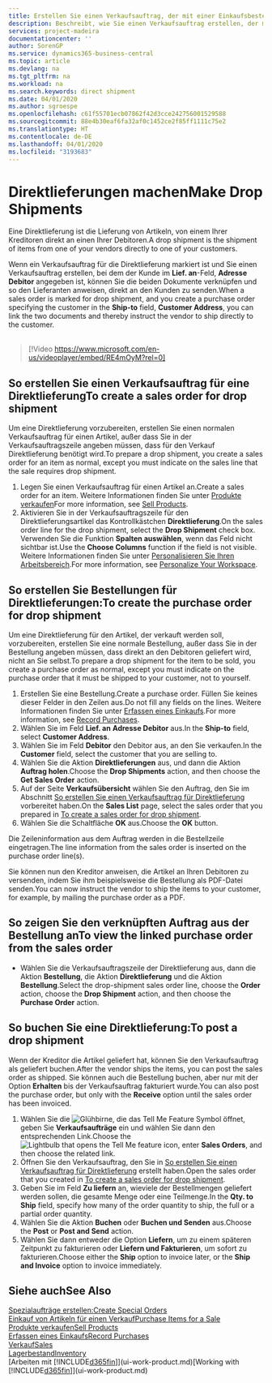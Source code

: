 ```yaml
---
title: Erstellen Sie einen Verkaufsauftrag, der mit einer Einkaufsbestellung für eine direkte Lieferung verknüpft ist | Microsoft Docs
description: Beschreibt, wie Sie einen Verkaufsauftrag erstellen, der mit einer Bestellung verknüpft ist, um sicherzustellen, dass die Artikel vom Kreditor direkt an den Debitor versendet werden
services: project-madeira
documentationcenter: ''
author: SorenGP
ms.service: dynamics365-business-central
ms.topic: article
ms.devlang: na
ms.tgt_pltfrm: na
ms.workload: na
ms.search.keywords: direct shipment
ms.date: 04/01/2020
ms.author: sgroespe
ms.openlocfilehash: c61f55701ecb07862f42d3cce242756001529588
ms.sourcegitcommit: 88e4b30eaf6fa32af0c1452ce2f85ff1111c75e2
ms.translationtype: HT
ms.contentlocale: de-DE
ms.lasthandoff: 04/01/2020
ms.locfileid: "3193683"
---
```

# <a name="make-drop-shipments"></a><span data-ttu-id="eb0c9-103">Direktlieferungen machen</span><span class="sxs-lookup"><span data-stu-id="eb0c9-103">Make Drop Shipments</span></span>
<span data-ttu-id="eb0c9-104">Eine Direktlieferung ist die Lieferung von Artikeln, von einem Ihrer Kreditoren direkt an einen Ihrer Debitoren.</span><span class="sxs-lookup"><span data-stu-id="eb0c9-104">A drop shipment is the shipment of items from one of your vendors directly to one of your customers.</span></span>

<span data-ttu-id="eb0c9-105">Wenn ein Verkaufsauftrag für die Direktlieferung markiert ist und Sie einen Verkaufsauftrag erstellen, bei dem der Kunde im **Lief. an**-Feld, **Adresse Debitor** angegeben ist, können Sie die beiden Dokumente verknüpfen und so den Lieferanten anweisen, direkt an den Kunden zu senden.</span><span class="sxs-lookup"><span data-stu-id="eb0c9-105">When a sales order is marked for drop shipment, and you create a purchase order specifying the customer in the **Ship-to** field, **Customer Address**, you can link the two documents and thereby instruct the vendor to ship directly to the customer.</span></span>
<br><br>  
  
> [!Video https://www.microsoft.com/en-us/videoplayer/embed/RE4mOyM?rel=0]

## <a name="to-create-a-sales-order-for-drop-shipment"></a><span data-ttu-id="eb0c9-106">So erstellen Sie einen Verkaufsauftrag für eine Direktlieferung</span><span class="sxs-lookup"><span data-stu-id="eb0c9-106">To create a sales order for drop shipment</span></span>
<span data-ttu-id="eb0c9-107">Um eine Direktlieferung vorzubereiten, erstellen Sie einen normalen Verkaufsauftrag für einen Artikel, außer dass Sie in der Verkaufsauftragszeile angeben müssen, dass für den Verkauf Direktlieferung benötigt wird.</span><span class="sxs-lookup"><span data-stu-id="eb0c9-107">To prepare a drop shipment, you create a sales order for an item as normal, except you must indicate on the sales line that the sale requires drop shipment.</span></span>

1. <span data-ttu-id="eb0c9-108">Legen Sie einen Verkaufsauftrag für einen Artikel an.</span><span class="sxs-lookup"><span data-stu-id="eb0c9-108">Create a sales order for an item.</span></span> <span data-ttu-id="eb0c9-109">Weitere Informationen finden Sie unter [Produkte verkaufen](sales-how-sell-products.md)</span><span class="sxs-lookup"><span data-stu-id="eb0c9-109">For more information, see [Sell Products](sales-how-sell-products.md).</span></span>
2. <span data-ttu-id="eb0c9-110">Aktivieren Sie in der Verkaufsauftragszeile für den Direktlieferungsartikel das Kontrollkästchen **Direktlieferung**.</span><span class="sxs-lookup"><span data-stu-id="eb0c9-110">On the sales order line for the drop shipment, select the **Drop Shipment** check box.</span></span> <span data-ttu-id="eb0c9-111">Verwenden Sie die Funktion **Spalten auswählen**, wenn das Feld nicht sichtbar ist.</span><span class="sxs-lookup"><span data-stu-id="eb0c9-111">Use the **Choose Columns** function if the field is not visible.</span></span> <span data-ttu-id="eb0c9-112">Weitere Informationen finden Sie unter [Personalisieren Sie Ihren Arbeitsbereich](ui-personalization-user.md).</span><span class="sxs-lookup"><span data-stu-id="eb0c9-112">For more information, see [Personalize Your Workspace](ui-personalization-user.md).</span></span>

## <a name="to-create-the-purchase-order-for-drop-shipment"></a><span data-ttu-id="eb0c9-113">So erstellen Sie Bestellungen für Direktlieferungen:</span><span class="sxs-lookup"><span data-stu-id="eb0c9-113">To create the purchase order for drop shipment</span></span>
<span data-ttu-id="eb0c9-114">Um eine Direktlieferung für den Artikel, der verkauft werden soll, vorzubereiten, erstellen Sie eine normale Bestellung, außer dass Sie in der Bestellung angeben müssen, dass direkt an den Debitoren geliefert wird, nicht an Sie selbst.</span><span class="sxs-lookup"><span data-stu-id="eb0c9-114">To prepare a drop shipment for the item to be sold, you create a purchase order as normal, except you must indicate on the purchase order that it must be shipped to your customer, not to yourself.</span></span>

1. <span data-ttu-id="eb0c9-115">Erstellen Sie eine Bestellung.</span><span class="sxs-lookup"><span data-stu-id="eb0c9-115">Create a purchase order.</span></span> <span data-ttu-id="eb0c9-116">Füllen Sie keines dieser Felder in den Zeilen aus.</span><span class="sxs-lookup"><span data-stu-id="eb0c9-116">Do not fill any fields on the lines.</span></span> <span data-ttu-id="eb0c9-117">Weitere Informationen finden Sie unter [Erfassen eines Einkaufs](purchasing-how-record-purchases.md).</span><span class="sxs-lookup"><span data-stu-id="eb0c9-117">For more information, see [Record Purchases](purchasing-how-record-purchases.md).</span></span>
2. <span data-ttu-id="eb0c9-118">Wählen Sie im Feld **Lief. an** **Adresse Debitor** aus.</span><span class="sxs-lookup"><span data-stu-id="eb0c9-118">In the **Ship-to** field, select **Customer Address**.</span></span>
3. <span data-ttu-id="eb0c9-119">Wählen Sie im Feld **Debitor** den Debitor aus, an den Sie verkaufen.</span><span class="sxs-lookup"><span data-stu-id="eb0c9-119">In the **Customer** field, select the customer that you are selling to.</span></span>
3. <span data-ttu-id="eb0c9-120">Wählen Sie die Aktion **Direktlieferungen** aus, und dann die Aktion **Auftrag holen**.</span><span class="sxs-lookup"><span data-stu-id="eb0c9-120">Choose the **Drop Shipments** action, and then choose the **Get Sales Order** action.</span></span>
4. <span data-ttu-id="eb0c9-121">Auf der Seite **Verkaufsübersicht** wählen Sie den Auftrag, den Sie im Abschnitt [So erstellen Sie einen Verkaufsauftrag für Direktlieferung](sales-how-drop-shipment.md#to-create-a-sales-order-for-drop-shipment) vorbereitet haben.</span><span class="sxs-lookup"><span data-stu-id="eb0c9-121">On the **Sales List** page, select the sales order that you prepared in [To create a sales order for drop shipment](sales-how-drop-shipment.md#to-create-a-sales-order-for-drop-shipment).</span></span>
5. <span data-ttu-id="eb0c9-122">Wählen Sie die Schaltfläche **OK** aus.</span><span class="sxs-lookup"><span data-stu-id="eb0c9-122">Choose the **OK** button.</span></span>

<span data-ttu-id="eb0c9-123">Die Zeileninformation aus dem Auftrag werden in die Bestellzeile eingetragen.</span><span class="sxs-lookup"><span data-stu-id="eb0c9-123">The line information from the sales order is inserted on the purchase order line(s).</span></span>

<span data-ttu-id="eb0c9-124">Sie können nun den Kreditor anweisen, die Artikel an Ihren Debitoren zu versenden, indem Sie ihm beispielsweise die Bestellung als PDF-Datei senden.</span><span class="sxs-lookup"><span data-stu-id="eb0c9-124">You can now instruct the vendor to ship the items to your customer, for example, by mailing the purchase order as a PDF.</span></span>     

## <a name="to-view-the-linked-purchase-order-from-the-sales-order"></a><span data-ttu-id="eb0c9-125">So zeigen Sie den verknüpften Auftrag aus der Bestellung an</span><span class="sxs-lookup"><span data-stu-id="eb0c9-125">To view the linked purchase order from the sales order</span></span>
* <span data-ttu-id="eb0c9-126">Wählen Sie die Verkaufsauftragszeile der Direktlieferung aus, dann die Aktion **Bestellung**, die Aktion **Direktlieferung** und die Aktion **Bestellung**.</span><span class="sxs-lookup"><span data-stu-id="eb0c9-126">Select the drop-shipment sales order line, choose the **Order** action, choose the **Drop Shipment** action, and then choose the **Purchase Order** action.</span></span>

## <a name="to-post-a-drop-shipment"></a><span data-ttu-id="eb0c9-127">So buchen Sie eine Direktlieferung:</span><span class="sxs-lookup"><span data-stu-id="eb0c9-127">To post a drop shipment</span></span>
<span data-ttu-id="eb0c9-128">Wenn der Kreditor die Artikel geliefert hat, können Sie den Verkaufsauftrag als geliefert buchen.</span><span class="sxs-lookup"><span data-stu-id="eb0c9-128">After the vendor ships the items, you can post the sales order as shipped.</span></span> <span data-ttu-id="eb0c9-129">Sie können auch die Bestellung buchen, aber nur mit der Option **Erhalten** bis der Verkaufsauftrag fakturiert wurde.</span><span class="sxs-lookup"><span data-stu-id="eb0c9-129">You can also post the purchase order, but only with the **Receive** option until the sales order has been invoiced.</span></span>

1. <span data-ttu-id="eb0c9-130">Wählen Sie die ![Glühbirne, die das Tell Me Feature](media/ui-search/search_small.png "Was möchten Sie tun?") Symbol öffnet, geben Sie **Verkaufsaufträge** ein und wählen Sie dann den entsprechenden Link.</span><span class="sxs-lookup"><span data-stu-id="eb0c9-130">Choose the ![Lightbulb that opens the Tell Me feature](media/ui-search/search_small.png "Tell me what you want to do") icon, enter **Sales Orders**, and then choose the related link.</span></span>
2. <span data-ttu-id="eb0c9-131">Öffnen Sie den Verkaufsauftrag, den Sie in [So erstellen Sie einen Verkaufsauftrag für Direktlieferung]() erstellt haben.</span><span class="sxs-lookup"><span data-stu-id="eb0c9-131">Open the sales order that you created in [To create a sales order for drop shipment]().</span></span>
3. <span data-ttu-id="eb0c9-132">Geben Sie im Feld **Zu liefern** an, wieviele der Bestellmengen geliefert werden sollen, die gesamte Menge oder eine Teilmenge.</span><span class="sxs-lookup"><span data-stu-id="eb0c9-132">In the **Qty. to Ship** field, specify how many of the order quantity to ship, the full or a partial order quantity.</span></span>
4. <span data-ttu-id="eb0c9-133">Wählen Sie die Aktion **Buchen** oder **Buchen und Senden** aus.</span><span class="sxs-lookup"><span data-stu-id="eb0c9-133">Choose the **Post** or **Post and Send** action.</span></span>
5. <span data-ttu-id="eb0c9-134">Wählen Sie dann entweder die Option **Liefern**, um zu einem späteren Zeitpunkt zu fakturieren oder **Liefern und Fakturieren**, um sofort zu fakturieren.</span><span class="sxs-lookup"><span data-stu-id="eb0c9-134">Choose either the **Ship** option to invoice later, or the **Ship and Invoice** option to invoice immediately.</span></span>

## <a name="see-also"></a><span data-ttu-id="eb0c9-135">Siehe auch</span><span class="sxs-lookup"><span data-stu-id="eb0c9-135">See Also</span></span>
[<span data-ttu-id="eb0c9-136">Spezialaufträge erstellen:</span><span class="sxs-lookup"><span data-stu-id="eb0c9-136">Create Special Orders</span></span>](sales-how-to-create-special-orders.md)  
[<span data-ttu-id="eb0c9-137">Einkauf von Artikeln für einen Verkauf</span><span class="sxs-lookup"><span data-stu-id="eb0c9-137">Purchase Items for a Sale</span></span>](purchasing-how-purchase-products-sale.md)  
[<span data-ttu-id="eb0c9-138">Produkte verkaufen</span><span class="sxs-lookup"><span data-stu-id="eb0c9-138">Sell Products</span></span>](sales-how-sell-products.md)  
[<span data-ttu-id="eb0c9-139">Erfassen eines Einkaufs</span><span class="sxs-lookup"><span data-stu-id="eb0c9-139">Record Purchases</span></span>](purchasing-how-record-purchases.md)  
[<span data-ttu-id="eb0c9-140">Verkauf</span><span class="sxs-lookup"><span data-stu-id="eb0c9-140">Sales</span></span>](sales-manage-sales.md)  
[<span data-ttu-id="eb0c9-141">Lagerbestand</span><span class="sxs-lookup"><span data-stu-id="eb0c9-141">Inventory</span></span>](inventory-manage-inventory.md)  
<span data-ttu-id="eb0c9-142">[Arbeiten mit [!INCLUDE[d365fin](includes/d365fin_md.md)]](ui-work-product.md)</span><span class="sxs-lookup"><span data-stu-id="eb0c9-142">[Working with [!INCLUDE[d365fin](includes/d365fin_md.md)]](ui-work-product.md)</span></span>
